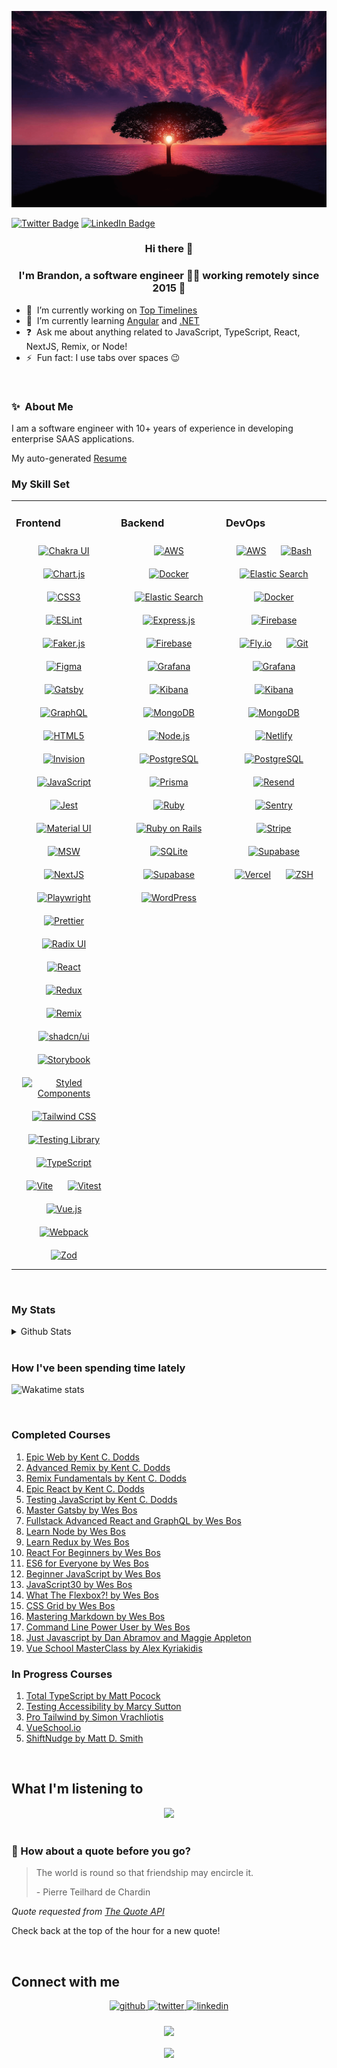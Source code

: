 [![Social banner for brandonperfetti](https://github.com/brandonperfetti/brandonperfetti/raw/master/assets/header-banner.png)](https://brandonperfetti.com)

[![Twitter Badge](https://img.shields.io/badge/Twitter-Profile-informational?style=flat&logo=twitter&logoColor=white&color=1CA2F1)](https://twitter.com/brandonperfetti)
[![LinkedIn Badge](https://img.shields.io/badge/LinkedIn-Profile-informational?style=flat&logo=linkedin&logoColor=white&color=0D76A8)](https://www.linkedin.com/in/brandonperfetti)

### <div align="center">Hi there 👋</div>

### <div align="center">I'm Brandon, **a** software engineer 👨‍💻 working remotely since 2015 🚀</div>

- 🔭&nbsp; I’m currently working on [Top Timelines](https://toptimelines.com)
- 🌱&nbsp; I’m currently learning [Angular](https://angular.io/) and [.NET](https://dotnet.microsoft.com/en-us/)
- ❓&nbsp; Ask me about anything related to JavaScript, TypeScript, React,
  NextJS, Remix, or Node!
- ⚡&nbsp; Fun fact: I use tabs over spaces 😉

<br/>

### ✨&nbsp; About Me

I am a software engineer with 10+ years of experience in developing enterprise
SAAS applications. <br/>

My auto-generated
<a href="https://htmlpreview.github.io/?https://raw.githubusercontent.com/brandonperfetti/brandonperfetti/master/docs/index.html">Resume</a>

### My Skill Set

<table><tr><td valign="top" width="33%">

### Frontend

<div align="center">
<a href="https://chakra-ui.com/" target="_blank"><img style="margin: 10px" src="https://profilinator.rishav.dev/skills-assets/chakraui.png" alt="Chakra UI" height="50" /></a>
<a href="https://www.chartjs.org/" target="_blank"><img style="margin: 10px" src="https://profilinator.rishav.dev/skills-assets/logo-title.svg" alt="Chart.js" height="50" /></a>
<a href="https://www.w3schools.com/css/" target="_blank"><img style="margin: 10px" src="https://profilinator.rishav.dev/skills-assets/css3-original-wordmark.svg" alt="CSS3" height="50" /></a>
<a href="https://eslint.org/" target="_blank"><img style="margin: 10px" src="https://epicstack.dev/build/_assets/eslint-VPOTK7W4.svg" alt="ESLint" height="50" /></a>
<a href="https://fakerjs.dev/" target="_blank"><img style="margin: 10px" src="https://epicstack.dev/build/_assets/faker-OAT6X3K3.svg" alt="Faker.js" height="50" /></a>
<a href="https://www.figma.com/" target="_blank"><img style="margin: 10px" src="https://profilinator.rishav.dev/skills-assets/figma-icon.svg" alt="Figma" height="50" /></a>
<a href="https://www.gatsbyjs.com/" target="_blank"><img style="margin: 10px" src="https://profilinator.rishav.dev/skills-assets/gatsby.png" alt="Gatsby" height="50" /></a>
<a href="https://graphql.org/" target="_blank"><img style="margin: 10px" src="https://profilinator.rishav.dev/skills-assets/graphql.png" alt="GraphQL" height="50" /></a>
<a href="https://en.wikipedia.org/wiki/HTML5" target="_blank"><img style="margin: 10px" src="https://profilinator.rishav.dev/skills-assets/html5-original-wordmark.svg" alt="HTML5" height="50" /></a>
<a href="https://www.invisionapp.com/" target="_blank"><img style="margin: 10px" src="https://profilinator.rishav.dev/skills-assets/invision.svg" alt="Invision" height="50" /></a>
<a href="https://www.javascript.com/" target="_blank"><img style="margin: 10px" src="https://profilinator.rishav.dev/skills-assets/javascript-original.svg" alt="JavaScript" height="50" /></a>
<a href="https://www.jestjs.io/" target="_blank"><img style="margin: 10px" src="https://profilinator.rishav.dev/skills-assets/jest.svg" alt="Jest" height="50" /></a>
<a href="https://mui.com/" target="_blank"><img style="margin: 10px" src="https://profilinator.rishav.dev/skills-assets/mui.png" alt="Material UI" height="50" /></a>
<a href="https://mswjs.io/" target="_blank"><img style="margin: 10px" src="https://epicstack.dev/build/_assets/msw-WSUAYRZN.svg" alt="MSW" height="50" /></a>
<a href="https://nextjs.org/" target="_blank"><img style="margin: 10px" src="https://profilinator.rishav.dev/skills-assets/nextjs.png" alt="NextJS" height="50" /></a>
<a href="https://playwright.dev/" target="_blank"><img style="margin: 10px" src="https://epicstack.dev/build/_assets/playwright-JNNUWCNI.svg" alt="Playwright" height="50" /></a>
<a href="https://prettier.io/" target="_blank"><img style="margin: 10px" src="https://epicstack.dev/build/_assets/prettier-NMKTJYDI.svg" alt="Prettier" height="50" /></a>
<a href="https://www.radix-ui.com/" target="_blank"><img style="margin: 10px" src="https://avatars.githubusercontent.com/u/75042455?v=4" alt="Radix UI" height="50" /></a>
<a href="https://reactjs.org/" target="_blank"><img style="margin: 10px" src="https://profilinator.rishav.dev/skills-assets/react-original-wordmark.svg" alt="React" height="50" /></a>
<a href="https://redux.js.org/" target="_blank"><img style="margin: 10px" src="https://profilinator.rishav.dev/skills-assets/redux-original.svg" alt="Redux" height="50" /></a>
<a href="https://remix.run/" target="_blank"><img style="margin: 10px" src="https://avatars.githubusercontent.com/u/64235328?s=200&v=4" alt="Remix" height="50" /></a>
<a href="https://ui.shadcn.com/" target="_blank"><img style="margin: 10px" src="https://epicstack.dev/build/_assets/shadcn-ui-EH6IJCJT.svg" alt="shadcn/ui" height="50" /></a>
<a href="https://storybook.js.org/" target="_blank"><img style="margin: 10px" src="https://avatars.githubusercontent.com/u/22632046?s=48&v=4" alt="Storybook" height="50" /></a>
<a href="https://styled-components.com/" target="_blank"><img style="margin: 10px" src="https://profilinator.rishav.dev/skills-assets/styled-components.png" alt="Styled Components" height="50" /></a>
<a href="https://www.tailwindcss.com/" target="_blank"><img style="margin: 10px" src="https://profilinator.rishav.dev/skills-assets/tailwindcss.svg" alt="Tailwind CSS" height="50" /></a>
<a href="https://testing-library.com/" target="_blank"><img style="margin: 10px" src="https://epicstack.dev/build/_assets/testing-library-NGURR4WR.png" alt="Testing Library" height="50" /></a>
<a href="https://www.typescriptlang.org/" target="_blank"><img style="margin: 10px" src="https://profilinator.rishav.dev/skills-assets/typescript-original.svg" alt="TypeScript" height="50" /></a>
<a href="https://vitejs.dev/" target="_blank"><img style="margin: 10px" src="https://avatars.githubusercontent.com/u/65625612?s=64&v=4" alt="Vite" height="50" /></a>
<a href="https://vitest.dev/" target="_blank"><img style="margin: 10px" src="https://epicstack.dev/build/_assets/vitest-MBMTIYCC.svg" alt="Vitest" height="50" /></a>
<a href="https://vuejs.org/" target="_blank"><img style="margin: 10px" src="https://avatars.githubusercontent.com/u/6128107?s=48&v=4" alt="Vue.js" height="50" /></a>
<a href="https://webpack.js.org/" target="_blank"><img style="margin: 10px" src="https://profilinator.rishav.dev/skills-assets/webpack-original.svg" alt="Webpack" height="50" /></a>
<a href="https://zod.dev/" target="_blank"><img style="margin: 10px" src="https://epicstack.dev/build/_assets/zod-3ONWVJM7.svg" alt="Zod" height="50" /></a>
</div>

</td><td valign="top" width="33%">

### Backend

<div align="center">
<a href="https://aws.amazon.com/" target="_blank"><img style="margin: 10px" src="https://profilinator.rishav.dev/skills-assets/amazonwebservices-original-wordmark.svg" alt="AWS" height="50" /></a>
<a href="https://www.docker.com/" target="_blank"><img style="margin: 10px" src="https://profilinator.rishav.dev/skills-assets/docker-original-wordmark.svg" alt="Docker" height="50" /></a>
<a href="https://www.elastic.co/" target="_blank"><img style="margin: 10px" src="https://profilinator.rishav.dev/skills-assets/elasticsearch.png" alt="Elastic Search" height="50" /></a>
<a href="https://expressjs.com/" target="_blank"><img style="margin: 10px" src="https://cdn.freebiesupply.com/logos/large/2x/nodejs-icon-logo-png-transparent.png" alt="Express.js" height="50" /></a>
<a href="https://firebase.google.com/" target="_blank"><img style="margin: 10px" src="https://profilinator.rishav.dev/skills-assets/firebase.png" alt="Firebase" height="50" /></a>
<a href="https://grafana.com/" target="_blank"><img style="margin: 10px" src="https://profilinator.rishav.dev/skills-assets/grafana.png" alt="Grafana" height="50" /></a>
<a href="https://www.elastic.co/kibana/" target="_blank"><img style="margin: 10px" src="https://profilinator.rishav.dev/skills-assets/kibana.png" alt="Kibana" height="50" /></a>
<a href="https://www.mongodb.com/" target="_blank"><img style="margin: 10px" src="https://profilinator.rishav.dev/skills-assets/mongodb-original-wordmark.svg" alt="MongoDB" height="50" /></a>
<a href="https://nodejs.org/" target="_blank"><img style="margin: 10px" src="https://profilinator.rishav.dev/skills-assets/nodejs-original-wordmark.svg" alt="Node.js" height="50" /></a>
<a href="https://www.postgresql.org/" target="_blank"><img style="margin: 10px" src="https://profilinator.rishav.dev/skills-assets/postgresql-original-wordmark.svg" alt="PostgreSQL" height="50" /></a>
<a href="https://www.prisma.io/" target="_blank"><img style="margin: 10px" src="https://profilinator.rishav.dev/skills-assets/prisma.png" alt="Prisma" height="50" /></a>
<a href="https://www.ruby-lang.org/en/" target="_blank"><img style="margin: 10px" src="https://profilinator.rishav.dev/skills-assets/ruby-original-wordmark.svg" alt="Ruby" height="50" /></a>
<a href="https://rubyonrails.org/" target="_blank"><img style="margin: 10px" src="https://profilinator.rishav.dev/skills-assets/rails-original-wordmark.svg" alt="Ruby on Rails" height="50" /></a>
<a href="https://www.sqlite.org/index.html" target="_blank"><img style="margin: 10px" src="https://epicstack.dev/build/_assets/sqlite-72EFWPWS.svg" alt="SQLite" height="50" /></a>
<a href="https://supabase.com/" target="_blank"><img style="margin: 10px" src="https://supabase.com/dashboard/img/supabase-logo.svg" alt="Supabase" height="50" /></a>
<a href="https://wordpress.com/" target="_blank"><img style="margin: 10px" src="https://profilinator.rishav.dev/skills-assets/wordpress.png" alt="WordPress" height="50" /></a>
</div>

</td><td valign="top" width="33%">

### DevOps

<div align="center">
<a href="https://aws.amazon.com/" target="_blank"><img style="margin: 10px" src="https://profilinator.rishav.dev/skills-assets/amazonwebservices-original-wordmark.svg" alt="AWS" height="50" /></a>
<a href="https://www.gnu.org/software/bash/" target="_blank"><img style="margin: 10px" src="https://profilinator.rishav.dev/skills-assets/gnu_bash-icon.svg" alt="Bash" height="50" /></a>
<a href="https://www.elastic.co/" target="_blank"><img style="margin: 10px" src="https://profilinator.rishav.dev/skills-assets/elasticsearch.png" alt="Elastic Search" height="50" /></a>
<a href="https://www.docker.com/" target="_blank"><img style="margin: 10px" src="https://profilinator.rishav.dev/skills-assets/docker-original-wordmark.svg" alt="Docker" height="50" /></a>
<a href="https://firebase.google.com/" target="_blank"><img style="margin: 10px" src="https://profilinator.rishav.dev/skills-assets/firebase.png" alt="Firebase" height="50" /></a>
<a href="https://fly.io/" target="_blank"><img style="margin: 10px" src="https://avatars.githubusercontent.com/u/22525303?s=280&v=4" alt="Fly.io" height="50" /></a>
<a href="https://github.com/" target="_blank"><img style="margin: 10px" src="https://profilinator.rishav.dev/skills-assets/git-scm-icon.svg" alt="Git" height="50" /></a>
<a href="https://grafana.com/" target="_blank"><img style="margin: 10px" src="https://profilinator.rishav.dev/skills-assets/grafana.png" alt="Grafana" height="50" /></a>
<a href="https://www.elastic.co/kibana/" target="_blank"><img style="margin: 10px" src="https://profilinator.rishav.dev/skills-assets/kibana.png" alt="Kibana" height="50" /></a>
<a href="https://www.mongodb.com/" target="_blank"><img style="margin: 10px" src="https://profilinator.rishav.dev/skills-assets/mongodb-original-wordmark.svg" alt="MongoDB" height="50" /></a>
<a href="https://www.netlify.com/" target="_blank"><img style="margin: 10px" src="https://avatars.githubusercontent.com/u/7892489?s=200&v=4" alt="Netlify" height="50" /></a>
<a href="https://www.postgresql.org/" target="_blank"><img style="margin: 10px" src="https://profilinator.rishav.dev/skills-assets/postgresql-original-wordmark.svg" alt="PostgreSQL" height="50" /></a>
<a href="https://resend.com/" target="_blank"><img style="margin: 10px" src="https://avatars.githubusercontent.com/u/109384852?s=200&v=4" alt="Resend" height="50" /></a>
<a href="https://sentry.io/welcome/" target="_blank"><img style="margin: 10px" src="https://avatars.githubusercontent.com/u/1396951?s=64&v=4" alt="Sentry" height="50" /></a>
<a href="https://stripe.com/" target="_blank"><img style="margin: 10px" src="https://clipartcraft.com/images/stripe-logo-5.png" alt="Stripe" height="50" /></a>
<a href="https://supabase.com/" target="_blank"><img style="margin: 10px" src="https://supabase.com/dashboard/img/supabase-logo.svg" alt="Supabase" height="50" /></a>
<a href="https://vercel.com/" target="_blank"><img style="margin: 10px" src="https://avatars.githubusercontent.com/u/14985020?s=48&v=4" alt="Vercel" height="50" /></a>
<a href="https://ohmyz.sh/" target="_blank"><img style="margin: 10px" src="https://upload.wikimedia.org/wikipedia/commons/1/1e/Oh_My_Zsh_logo.png" alt="ZSH" height="50" /></a>
</div>

</td></tr></table></details>

<br/>

### My Stats

<details><summary> Github Stats </summary><div align="center"><img src="https://github-readme-stats-navy-sigma-84.vercel.app/api?username=brandonperfetti&show_icons=true&hide_border=true&theme=gruvbox" align="center" /></div>

<div align="center"><img src="https://github-readme-stats-navy-sigma-84.vercel.app/api/top-langs/?username=brandonperfetti&hide_border=true&layout=compact&theme=gruvbox" align="center" /></div></details>

<br/>

### How I've been spending time lately

![Wakatime stats](https://github-readme-stats-navy-sigma-84.vercel.app/api/wakatime?username=@brandonperfetti&hide_title=true&hide_border=true&langs_count=5&bg_color=00000000&text_color=777)

<br/>

<!-- ### My Certifications -->

### Completed Courses

1. [Epic Web by Kent C. Dodds](https://www.epicweb.dev/)
2. [Advanced Remix by Kent C. Dodds](https://frontendmasters.com/courses/advanced-remix/)
3. [Remix Fundamentals by Kent C. Dodds](https://frontendmasters.com/courses/remix/)
4. [Epic React by Kent C. Dodds](https://epicreact.dev/)
5. [Testing JavaScript by Kent C. Dodds](https://testingjavascript.com/)
6. [Master Gatsby by Wes Bos](https://mastergatsby.com/)
7. [Fullstack Advanced React and GraphQL by Wes Bos](https://advancedreact.com/)
8. [Learn Node by Wes Bos](https://learnnode.com/)
9. [Learn Redux by Wes Bos](https://learnredux.com/)
10. [React For Beginners by Wes Bos](https://reactforbeginners.com/)
11. [ES6 for Everyone by Wes Bos](https://es6.io/)
12. [Beginner JavaScript by Wes Bos](https://beginnerjavascript.com/)
13. [JavaScript30 by Wes Bos](https://javascript30.com/)
14. [What The Flexbox?! by Wes Bos](https://flexbox.io/)
15. [CSS Grid by Wes Bos](https://cssgrid.io/)
16. [Mastering Markdown by Wes Bos](https://masteringmarkdown.com/)
17. [Command Line Power User by Wes Bos](https://commandlinepoweruser.com/)
18. [Just Javascript by Dan Abramov and Maggie Appleton](https://justjavascript.com/)
19. [Vue School MasterClass by Alex Kyriakidis](https://vueschool.io/courses/the-vuejs-master-class)

### In Progress Courses

1. [Total TypeScript by Matt Pocock](https://www.totaltypescript.com/)
2. [Testing Accessibility by Marcy Sutton](https://testingaccessibility.com/)
3. [Pro Tailwind by Simon Vrachliotis](https://www.protailwind.com/)
4. [VueSchool.io](https://vueschool.io/)
5. [ShiftNudge by Matt D. Smith](https://shiftnudge.com/)

<!-- ### 📝 Latest Blog Posts -->

<!-- BLOG-POST-LIST:START -->

<!-- BLOG-POST-LIST:END -->

<br/>

## What I'm listening to

<div align="center"><img src="https://spotify-github-profile.vercel.app/api/view?uid=brandonperfetti&cover_image=true&theme=novatorem&show_offline=true&background_color=121212&interchange=false&bar_color=53b14f&bar_color_cover=true" /></div>

<br/>

### 📣 How about a quote before you go?

> The world is round so that friendship may encircle it.
>
> <p>- Pierre Teilhard de Chardin</p>

_Quote requested from [The Quote API](https://api.quotable.io/random)_

Check back at the top of the hour for a new quote!

<br>

## Connect with me

<div align="center">
<a href="https://github.com/brandonperfetti" target="_blank">
<img src=https://img.shields.io/badge/github-%2324292e.svg?&style=for-the-badge&logo=github&logoColor=white alt=github style="margin-bottom: 5px;" />
</a>
<a href="https://twitter.com/brandonperfetti" target="_blank">
<img src=https://img.shields.io/badge/twitter-%2300acee.svg?&style=for-the-badge&logo=twitter&logoColor=white alt=twitter style="margin-bottom: 5px;" />
</a>
<!-- <a href="https://dev.to/brandonperfetti" target="_blank">
<img src=https://img.shields.io/badge/dev.to-%2308090A.svg?&style=for-the-badge&logo=dev.to&logoColor=white alt=devto style="margin-bottom: 5px;" />
</a> -->
<a href="https://linkedin.com/in/brandonperfetti" target="_blank">
<img src=https://img.shields.io/badge/linkedin-%231E77B5.svg?&style=for-the-badge&logo=linkedin&logoColor=white alt=linkedin style="margin-bottom: 5px;" />
</a>
<!-- <a href="https://medium.com/brandonperfetti" target="_blank">
<img src=https://img.shields.io/badge/medium-%23292929.svg?&style=for-the-badge&logo=medium&logoColor=white alt=medium style="margin-bottom: 5px;" />
</a>  -->
</div>

<br/>

<div align="center">
<img src="https://komarev.com/ghpvc/?username=brandonperfetti&&style=flat-square" align="center" />
</div>

<br/>

<div align="center">
<a href="https://www.buymeacoffee.com/brandonperfetti" target="_blank" style="display: inline-block;">
<img
src="https://img.shields.io/badge/Donate-Buy%20Me%20A%20Coffee-orange.svg?style=flat-square&logo=buymeacoffee"
align="center"
 />
</a></div>
<br />